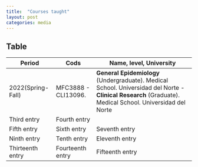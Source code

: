```yaml
---
title:  "Courses taught"
layout: post
categories: media
---
```




## Table

| Period           | Cods              | Name, level, University            | 
|------------------|------------------|-----------------|
| 2022(Spring-Fall)| MFC3888 - CLI13096. |**General Epidemiology** (Undergraduate). Medical School. Universidad del Norte - **Clinical Research** (Graduate). Medical School. Universidad del Norte|
| Third entry     | Fourth entry    |
| Fifth entry      | Sixth entry      | Seventh entry   | 
| Ninth entry      | Tenth entry      | Eleventh entry  | 
| Thirteenth entry | Fourteenth entry | Fifteenth entry | 
